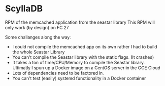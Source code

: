 # ScyllaDB
RPM of the memcached application from the seastar library
This RPM will only work (by design) on FC 27

Some challanges along the way:

* I could not compile the memcached app on its own rather I had to build the whole Seastar Library
* You can't compile the Seastar library with the static flags. (It crashes)
* It takes a ton of time/CPU/Memory to compile the Seastar library. Ultimatly I spun up a Docker image on a CentOS server in the GCE Cloud
* Lots of dependencies need to be factored in.
* You can't test (easily) systemd functionality in a Docker container 
